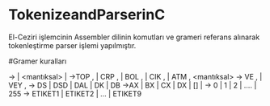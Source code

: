 # TokenizeandParserinC
El-Ceziri işlemcinin Assembler dilinin komutları ve grameri referans alınarak tokenleştirme parser işlemi yapılmıştır.

#Gramer kuralları

<program> -> <aritmetik> | <mantıksal> | <dallanma>
<aritmetik> ->TOP <op>,<op> | CRP <op>,<op> | BOL <op>,<op> | CIK <op>,<op> | ATM 
<op>,<op>
<mantıksal>  -> VE <op>,<op> | VEY <op>,<op>
<dallanma> -> DS <etiket> | DSD <etiket> | DAL <etiket> | DK <etiket> | DB <etiket>
<op> ->AX | BX | CX | DX | [<sabit>] | <sabit>
<sabit> -> 0 | 1 | 2 | …. | 255
<etiket>  -> ETIKET1 | ETIKET2 | … | ETIKET9
